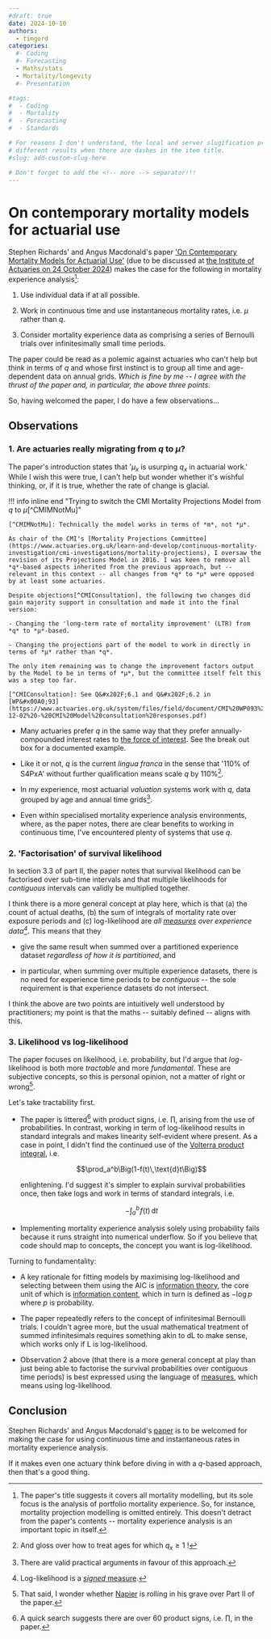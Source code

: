 ```yaml
---
#draft: true 
date: 2024-10-10
authors:
  - timgord
categories:
  #- Coding
  #- Forecasting
  - Maths/stats
  - Mortality/longevity
  #- Presentation

#tags:
#  - Coding
#  - Mortality
#  - Forecasting
#  - Standards

# For reasons I don't understand, the local and server slugification produce
# different results when there are dashes in the item title.
#slug: add-custom-slug-here

# Don't forget to add the <!-- more --> separator!!!
---
```


# On contemporary mortality models for actuarial use

Stephen Richards' and Angus Macdonald's paper ['On Contemporary Mortality Models for Actuarial Use'](https://www.longevitas.co.uk/sites/default/files/2024-08/On_contemporary_mortality_models_for_actuarial_use.pdf) (due to be discussed at [the Institute of Actuaries on 24 October 2024](https://actuaries.org.uk/learn/events/events-calendar/sessional-meeting-contemporary-mortality-models-for-actuarial-use/)) makes the case for the following in mortality experience analysis[^Scope]:

[^Scope]: The paper's title suggests it covers all mortality modelling, but its sole focus is the analysis of portfolio mortality experience. So, for instance, mortality projection modelling is omitted entirely. This doesn't detract from the paper's contents -- mortality experience analysis is an important topic in itself.

1. Use individual data if at all possible.

1. Work in continuous time and use instantaneous mortality rates, i.e. *μ* rather than *q*.

1. Consider mortality experience data as comprising a series of Bernoulli trials over infinitesimally small time periods.

The paper could be read as a polemic against actuaries who can't help but think in terms of *q* and whose first instinct is to group all time and age-dependent data on annual grids. *Which is fine by me -- I agree with the thrust of the paper and, in particular, the above three points.*

So, having welcomed the paper, I do have a few observations...

<!-- more -->

## Observations

### 1. Are actuaries really migrating from&#x00A0;*q*&#x00A0;to&#x00A0;*µ*?

The paper's introduction states that '*µ<sub>x</sub>* is usurping *q<sub>x</sub>* in actuarial work.' While I wish this were true, I can't help but wonder whether it's wishful thinking, or, if it is true, whether the rate of change is glacial.

!!! info inline end "Trying to switch the CMI Mortality Projections Model from *q* to *µ*[^CMIMNotMu]"

    [^CMIMNotMu]: Technically the model works in terms of *m*, not *µ*.

    As chair of the CMI's [Mortality Projections Committee](https://www.actuaries.org.uk/learn-and-develop/continuous-mortality-investigation/cmi-investigations/mortality-projections), I oversaw the revision of its Projections Model in 2016. I was keen to remove all *q*-based aspects inherited from the previous approach, but -- relevant in this context -- all changes from *q* to *µ* were opposed by at least some actuaries. 
    
    Despite objections[^CMIConsultation], the following two changes did gain majority support in consultation and made it into the final version:

    - Changing the 'long-term rate of mortality improvement' (LTR) from *q* to *µ*-based.

    - Changing the projections part of the model to work in directly in terms of *µ* rather than *q*.

    The only item remaining was to change the improvement factors output by the Model to be in terms of *µ*, but the committee itself felt this was a step too far.

    [^CMIConsultation]: See Q&#x202F;6.1 and Q&#x202F;6.2 in [WP&#x00A0;93](https://www.actuaries.org.uk/system/files/field/document/CMI%20WP093%20v02%202016-12-02%20-%20CMI%20Model%20consultation%20responses.pdf)

- Many actuaries prefer *q* in the same way that they prefer annually-compounded interest rates to [the force of interest](https://en.wikipedia.org/wiki/Compound_interest#Force_of_interest). See the break out box for a documented example.

- Like it or not, *q* is the current *lingua franca* in the sense that '110% of S4PxA' without further qualification means scale *q* by 110%[^QOver1].

    [^QOver1]: And gloss over how to treat ages for which $q_x\ge1$ !

- In my experience, most actuarial *valuation* systems work with *q*, data grouped by age and annual time grids[^QForValuation].

    [^QForValuation]: There are valid practical arguments in favour of this approach.

- Even within specialised mortality experience analysis environments, where, as the paper notes, there are clear benefits to working in continuous time, I've encountered plenty of systems that use *q*.

### 2. 'Factorisation' of survival likelihood

In section&#x00A0;3.3 of part&#x00A0;II, the paper notes that survival likelihood can be factorised over sub-time intervals and that multiple likelihoods for *contiguous* intervals can validly be multiplied together.

I think there is a more general concept at play here, which is that (a)&#x00A0;the count of actual deaths, (b)&#x00A0;the sum of integrals of mortality rate over exposure periods and (c)&#x00A0;log-likelihood are *all [measures](https://en.wikipedia.org/wiki/Measure_(mathematics)) over experience data[^LIsSignedMeasure]*. This means that they

[^LIsSignedMeasure]: Log-likelihood is a [*signed* measure](https://en.wikipedia.org/wiki/Signed_measure).

- give the same result when summed over a partitioned experience dataset *regardless of how it is partitioned*, and

- in particular, when summing over multiple experience datasets, there is no need for experience time periods to be *contiguous* -- the sole requirement is that experience datasets do not intersect.

I think the above are two points are intuitively well understood by practitioners; my point is that the maths -- suitably defined -- aligns with this.

### 3. Likelihood vs log-likelihood

The paper focuses on likelihood, i.e. probability, but I'd argue that *log*-likelihood is both more *tractable* and more *fundamental*. These are subjective concepts, so this is personal opinion, not a matter of right or wrong[^Napier].

[^Napier]: That said, I wonder whether [Napier](https://en.wikipedia.org/wiki/Mirifici_Logarithmorum_Canonis_Descriptio) is rolling in his grave over Part&#x00A0;II of the paper.

Let's take tractability first.

- The paper is littered[^ProdSigns] with product signs, i.e. $\prod$, arising from the use of probabilities. In contrast, working in term of log-likelihood results in standard integrals and makes linearity self-evident where present. As a case in point, I didn't find the continued use of the [Volterra product integral](https://en.wikipedia.org/wiki/Product_integral#Type_I:_Volterra_integral), i.e.

    $$\prod_a^b\Big(1-f(t)\,\text{d}t\Big)$$

    enlightening. I'd suggest it's simpler to explain survival probabilities once, then take logs and work in terms of standard integrals, i.e.

    $$-\int_a^b \! f(t) \,\text{d}t$$

    [^ProdSigns]: A quick search suggests there are over 60 product signs, i.e. $\prod$, in the paper.

- Implementing mortality experience analysis solely using probability fails because it runs straight into numerical underflow. So if you believe that code should map to concepts, the concept you want is log-likelihood.

Turning to fundamentality:

- A key rationale for fitting models by maximising log-likelihood and selecting between them using the AIC is [information theory](https://en.wikipedia.org/wiki/Entropy_(information_theory)), the core unit of which is [information content](https://en.wikipedia.org/wiki/Information_content#Definition), which in turn is defined as −log&#x202F;*p* where *p* is probability.

- The paper repeatedly refers to the concept of infinitesimal Bernoulli trials. I couldn't agree more, but the usual mathematical treatment of summed infinitesimals requires something akin to dL to make sense, which works only if L is log-likelihood.

- Observation&#x00A0;2 above (that there is a more general concept at play than just being able to factorise the survival probabilities over contiguous time periods) is best expressed using the language of [measures](https://en.wikipedia.org/wiki/Measure_(mathematics)), which means using log-likelihood.

## Conclusion

Stephen Richards' and Angus Macdonald's [paper](https://www.longevitas.co.uk/sites/default/files/2024-08/On_contemporary_mortality_models_for_actuarial_use.pdf) is to be welcomed for making the case for using continuous time and instantaneous rates in mortality experience analysis.

If it makes even one actuary think before diving in with a *q*-based approach, then that's a good thing.
